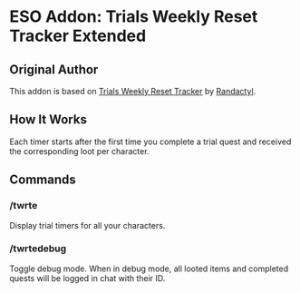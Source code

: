 # ESO Addon: Trials Weekly Reset Tracker Extended

## Original Author
This addon is based on [Trials Weekly Reset Tracker](http://www.esoui.com/downloads/info1469-TrialsWeeklyResetTracker.html) by [Randactyl](http://www.esoui.com/downloads/author-4309.html).

## How It Works
Each timer starts after the first time you complete a trial quest and received the corresponding loot per character.

## Commands
### /twrte
Display trial timers for all your characters.

### /twrtedebug
Toggle debug mode. When in debug mode, all looted items and completed quests will be logged in chat with their ID.